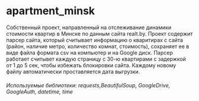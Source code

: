# apartment_minsk
Собственный проект, направленный на отслеживание динамики стоимости квартир в Минске по данным сайта realt.by. 
Проект содержит парсер сайта, который считывает информацию о кваритирах с сайта (район, наличие метро, количество комнат, стоимость), сохраняет ее в виде файла формата csv на компьютер и на Google диск. Парсер работает считывет каждую страницу с 30-ю квартирами с задержкой от 1 до 5 сек, чтобы избежать блокировки сайта. Каждому новому файлу автоматически проставляется дата выгрузки.<br>
<h6>Используемые библиотеки: requests,BeautifulSoup, GoogleDrive, GoogleAuth, datetime, time<h6>
